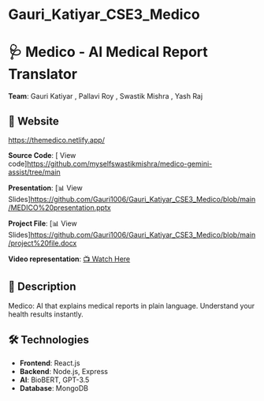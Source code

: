 # Gauri_Katiyar_CSE3_Medico
# 🩺 Medico - AI Medical Report Translator  
**Team**: Gauri Katiyar , Pallavi Roy , Swastik Mishra , Yash Raj 

## 🚀 Website
https://themedico.netlify.app/

**Source Code**: [ View code]https://github.com/myselfswastikmishra/medico-gemini-assist/tree/main

**Presentation**: [📊 View Slides]https://github.com/Gauri1006/Gauri_Katiyar_CSE3_Medico/blob/main/MEDICO%20presentation.pptx

**Project File**: [📊 View Slides]https://github.com/Gauri1006/Gauri_Katiyar_CSE3_Medico/blob/main/project%20file.docx

**Video representation**: [📺 Watch Here](link_to_video_in_repo) 


## 📝 Description  
Medico: AI that explains medical reports in plain language. Understand your health results instantly.

## 🛠 Technologies  
- **Frontend**: React.js  
- **Backend**: Node.js, Express  
- **AI**: BioBERT, GPT-3.5  
- **Database**: MongoDB  


